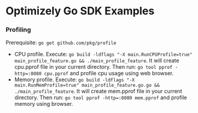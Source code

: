 # Optimizely Go SDK Examples

### Profiling
Prerequisite: `go get github.com/pkg/profile`

* CPU profile. Execute: `go build -ldflags "-X main.RunCPUProfile=true" main_profile_feature.go && ./main_profile_feature`. It will create cpu.pprof file in your current directory. Then run: `go tool pprof -http=:8080 cpu.pprof` and profile cpu usage using web browser.
* Memory profile. Execute: `go build -ldflags "-X main.RunMemProfile=true" main_profile_feature.go.go && ./main_profile_feature`. It will create mem.pprof file in your current directory. Then run: `go tool pprof -http=:8080 mem.pprof` and profile memory using browser.

